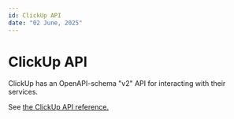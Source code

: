 ```yaml
---
id: ClickUp API
date: "02 June, 2025"
---
```


# ClickUp API

ClickUp has an OpenAPI-schema "v2" API for interacting with their services.

See [the ClickUp API reference.](https://developer.clickup.com/reference)
